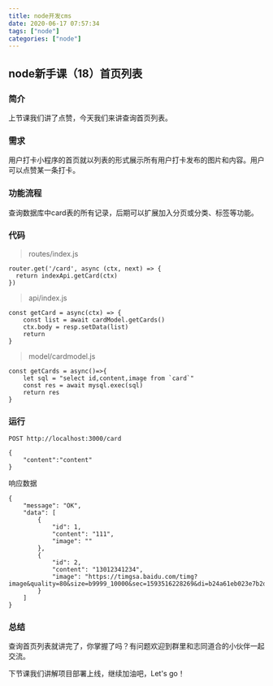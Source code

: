 ```yaml
---
title: node开发cms
date: 2020-06-17 07:57:34
tags: ["node"]
categories: ["node"]
---
```

## node新手课（18）首页列表

### 简介
上节课我们讲了点赞，今天我们来讲查询首页列表。
### 需求
用户打卡小程序的首页就以列表的形式展示所有用户打卡发布的图片和内容。用户可以点赞某一条打卡。
### 功能流程
查询数据库中card表的所有记录，后期可以扩展加入分页或分类、标签等功能。
### 代码
>routes/index.js
```
router.get('/card', async (ctx, next) => {
  return indexApi.getCard(ctx)
})
```
>api/index.js
```
const getCard = async(ctx) => {
    const list = await cardModel.getCards()
    ctx.body = resp.setData(list)
    return
}
```
>model/cardmodel.js
```
const getCards = async()=>{
    let sql = "select id,content,image from `card`"
    const res = await mysql.exec(sql) 
    return res
}
```
### 运行
```
POST http://localhost:3000/card

{
    "content":"content"
}
```
响应数据
```
{
    "message": "OK",
    "data": [
        {
            "id": 1,
            "content": "111",
            "image": ""
        },
        {
            "id": 2,
            "content": "13012341234",
            "image": "https://timgsa.baidu.com/timg?image&quality=80&size=b9999_10000&sec=1593516228269&di=b24a61eb023e7b2d324c77921960d1f7&imgtype=0&src=http%3A%2F%2Fa3.att.hudong.com%2F14%2F75%2F01300000164186121366756803686.jpg"
        }
    ]
}
```
### 总结
查询首页列表就讲完了，你掌握了吗？有问题欢迎到群里和志同道合的小伙伴一起交流。

下节课我们讲解项目部署上线，继续加油吧，Let's go！
